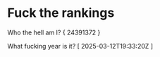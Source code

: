 # Fuck the rankings

Who the hell am I?
{ 24391372 }

What fucking year is it?
[ 2025-03-12T19:33:20Z ]

